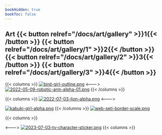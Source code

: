 ```yaml
---
bookHidden: true
bookToc: false
---
```

## Art {{< button relref="/docs/art/gallery" >}}1{{< /button >}} {{< button relref="/docs/art/gallery/1" >}}2{{< /button >}} {{< button relref="/docs/art/gallery/2" >}}3{{< /button >}} {{< button relref="/docs/art/gallery/3" >}}4{{< /button >}}


{{< columns >}}
[![bird-girl-outline.png](https://i.postimg.cc/w9WqcmGn/bird-girl-outline.png)](/bird_girl)
<--->
[![2022-05-09-robotic-arm-alpha-01.png](https://i.postimg.cc/zq407Ygs/2022-05-09-robotic-arm-alpha-01.png)](/mechanical_arm)
{{< /columns >}}

{{< columns >}}
[![2022-07-03-lion-alpha.png](https://i.postimg.cc/Syxb0yfZ/2022-07-03-lion-alpha.png)](/lion)
<--->

[![kabuki-girl-alpha.png](https://i.postimg.cc/xf78wc5v/kabuki-girl-alpha.png)](/kabuki/)
{{< /columns >}}
[![web-seti-border-scale.png](https://i.postimg.cc/GbTVt337/web-seti-border-scale.png)](/seti/)

{{< columns >}}

<--->
[![2023-07-03-tv-character-sticker.png](https://i.postimg.cc/1y2bjLgW/2023-07-03-tv-character-sticker.png)](/tv/)
{{< columns >}}
